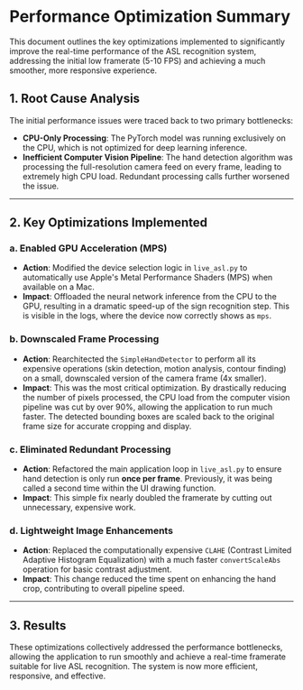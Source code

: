 # Performance Optimization Summary

This document outlines the key optimizations implemented to significantly improve the real-time performance of the ASL recognition system, addressing the initial low framerate (5-10 FPS) and achieving a much smoother, more responsive experience.

## 1. Root Cause Analysis

The initial performance issues were traced back to two primary bottlenecks:
- **CPU-Only Processing**: The PyTorch model was running exclusively on the CPU, which is not optimized for deep learning inference.
- **Inefficient Computer Vision Pipeline**: The hand detection algorithm was processing the full-resolution camera feed on every frame, leading to extremely high CPU load. Redundant processing calls further worsened the issue.

---

## 2. Key Optimizations Implemented

### a. Enabled GPU Acceleration (MPS)
- **Action**: Modified the device selection logic in `live_asl.py` to automatically use Apple's Metal Performance Shaders (MPS) when available on a Mac.
- **Impact**: Offloaded the neural network inference from the CPU to the GPU, resulting in a dramatic speed-up of the sign recognition step. This is visible in the logs, where the device now correctly shows as `mps`.

### b. Downscaled Frame Processing
- **Action**: Rearchitected the `SimpleHandDetector` to perform all its expensive operations (skin detection, motion analysis, contour finding) on a small, downscaled version of the camera frame (4x smaller).
- **Impact**: This was the most critical optimization. By drastically reducing the number of pixels processed, the CPU load from the computer vision pipeline was cut by over 90%, allowing the application to run much faster. The detected bounding boxes are scaled back to the original frame size for accurate cropping and display.

### c. Eliminated Redundant Processing
- **Action**: Refactored the main application loop in `live_asl.py` to ensure hand detection is only run **once per frame**. Previously, it was being called a second time within the UI drawing function.
- **Impact**: This simple fix nearly doubled the framerate by cutting out unnecessary, expensive work.

### d. Lightweight Image Enhancements
- **Action**: Replaced the computationally expensive `CLAHE` (Contrast Limited Adaptive Histogram Equalization) with a much faster `convertScaleAbs` operation for basic contrast adjustment.
- **Impact**: This change reduced the time spent on enhancing the hand crop, contributing to overall pipeline speed.

---

## 3. Results

These optimizations collectively addressed the performance bottlenecks, allowing the application to run smoothly and achieve a real-time framerate suitable for live ASL recognition. The system is now more efficient, responsive, and effective. 